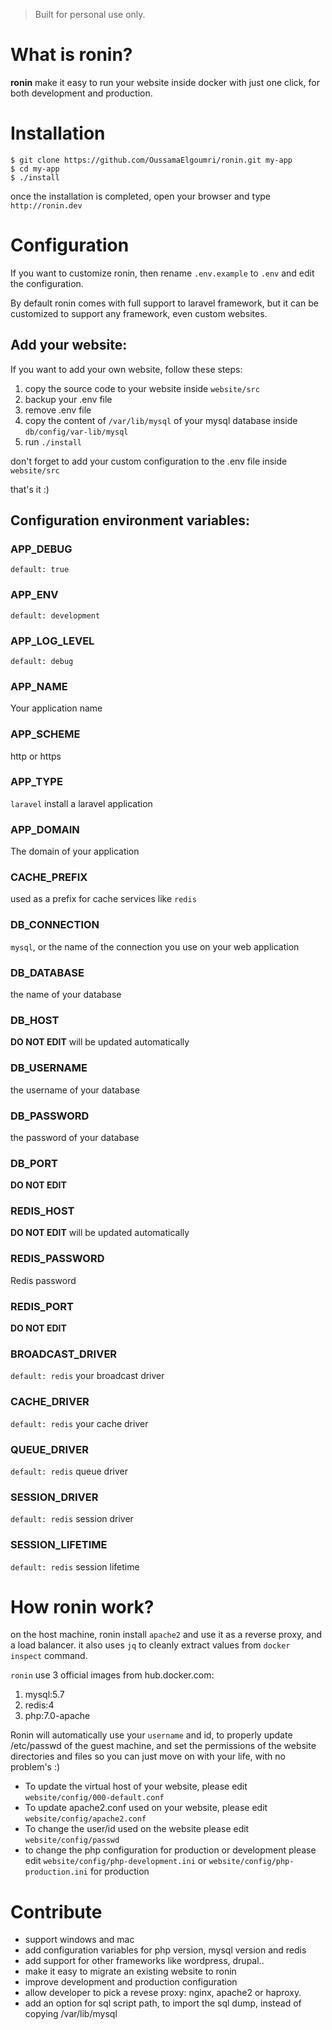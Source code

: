 > Built for personal use only.

# What is ronin?
**ronin** make it easy to run your website inside docker with just one click, for
both development and production.

# Installation
```
$ git clone https://github.com/OussamaElgoumri/ronin.git my-app
$ cd my-app
$ ./install
```

once the installation is completed, open your browser and type `http://ronin.dev`

# Configuration
If you want to customize ronin, then rename `.env.example` to `.env` and
edit the configuration.

By default ronin comes with full support to laravel framework, but it can be
customized to support any framework, even custom websites.

## Add your website:
If you want to add your own website, follow these steps:

1. copy the source code to your website inside `website/src`
2. backup your .env file
3. remove .env file
3. copy the content of `/var/lib/mysql` of your mysql database inside `db/config/var-lib/mysql`
4. run `./install`

don't forget to add your custom configuration to the .env file inside `website/src`

that's it :)

## Configuration environment variables:
### APP_DEBUG
`default: true`

### APP_ENV
`default: development`

### APP_LOG_LEVEL
`default: debug`

### APP_NAME
Your application name

### APP_SCHEME
http or https

### APP_TYPE
`laravel` install a laravel application

### APP_DOMAIN
The domain of your application

### CACHE_PREFIX
used as a prefix for cache services like `redis`

### DB_CONNECTION
`mysql`, or the name of the connection you use on your web application

### DB_DATABASE
the name of your database

### DB_HOST
**DO NOT EDIT** will be updated automatically

### DB_USERNAME
the username of your database

### DB_PASSWORD
the password of your database

### DB_PORT
**DO NOT EDIT**

### REDIS_HOST
**DO NOT EDIT** will be updated automatically

### REDIS_PASSWORD
Redis password

### REDIS_PORT
**DO NOT EDIT**

### BROADCAST_DRIVER
`default: redis` your broadcast driver

### CACHE_DRIVER
`default: redis` your cache driver

### QUEUE_DRIVER
`default: redis` queue driver

### SESSION_DRIVER
`default: redis` session driver

### SESSION_LIFETIME
`default: redis` session lifetime

# How ronin work?
on the host machine, ronin install `apache2` and use it as a reverse proxy, and a
load balancer. it also uses `jq` to cleanly extract values from `docker inspect`
command.

`ronin` use 3 official images from hub.docker.com:
1. mysql:5.7
2. redis:4
3. php:7.0-apache

Ronin will automatically use your `username` and id, to properly update /etc/passwd
of the guest machine, and set the permissions of the website directories and files
so you can just move on with your life, with no problem's :)

* To update the virtual host of your website, please edit `website/config/000-default.conf`
* To update apache2.conf used on your website, please edit `website/config/apache2.conf`
* To change the user/id used on the website please edit `website/config/passwd`
* to change the php configuration for production or development please edit `website/config/php-development.ini` or `website/config/php-production.ini` for production

# Contribute
* support windows and mac
* add configuration variables for php version, mysql version and redis
* add support for other frameworks like wordpress, drupal..
* make it easy to migrate an existing website to ronin
* improve development and production configuration
* allow developer to pick a revese proxy: nginx, apache2 or haproxy.
* add an option for sql script path, to import the sql dump, instead of copying /var/lib/mysql
